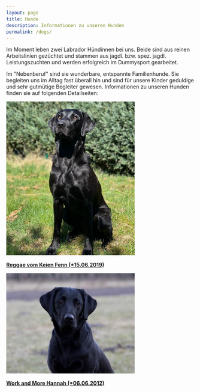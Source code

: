 ```yaml
---
layout: page
title: Hunde
description: Informationen zu unseren Hunden
permalink: /dogs/
---
```

Im Moment leben zwei Labrador Hündinnen bei uns. Beide sind aus reinen Arbeitslinien gezüchtet und stammen aus jagdl. bzw. spez. jagdl. Leistungszuchten und werden erfolgreich im Dummysport gearbeitet. 

Im "Nebenberuf" sind sie wunderbare, entspannte Familienhunde. Sie begleiten uns im Alltag fast überall hin und sind für unsere Kinder geduldige und sehr gutmütige Begleiter gewesen. 
Informationen zu unseren Hunden finden sie auf folgenden Detailseiten:

<div style="float:left; margin-right: 10px;">
<img src="/assets/reggae-gallery/reggae-garten.jpeg" width="343"  />
   <p><strong><a href="reggae.html"> Reggae vom Keien Fenn (*15.06.2019)</a></strong></p>
</div>

<div style="float:left; margin-right: 10px;">
<img src="/assets/hannah-gallery/hannah-dream.jpg" width="343" />
 <p><strong><a href="hannah">Work and More Hannah (*06.06.2012)</a></strong></p>
</div>
